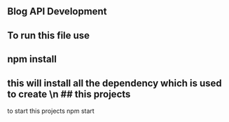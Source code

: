 ## Blog API Development 

## To run this file use
## npm install 
## this will install all the dependency which is used to create \n ## this projects
to start this projects 
npm start
